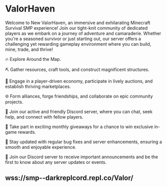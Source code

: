 # ValorHaven
Welcome to New ValorHaven, an immersive and exhilarating Minecraft Survival SMP experience! Join our tight-knit community of dedicated players as we embark on a journey of adventure and camaraderie. Whether you're a seasoned survivor or just starting out, our server offers a challenging yet rewarding gameplay environment where you can build, mine, trade, and thrive!

🔥 Explore Around the Map.



⛏️ Gather resources, craft tools, and construct magnificent structures.



🌱 Engage in a player-driven economy, participate in lively auctions, and establish thriving marketplaces.



🌐 Form alliances, forge friendships, and collaborate on epic community projects.



💬 Join our active and friendly Discord server, where you can chat, seek help, and connect with fellow players.



🎁 Take part in exciting monthly giveaways for a chance to win exclusive in-game rewards.



🚀 Stay updated with regular bug fixes and server enhancements, ensuring a smooth and enjoyable experience.



📢 Join our Discord server to receive important announcements and be the first to know about any server updates or events.




## wss://smp--darkreplcord.repl.co/Valor/

